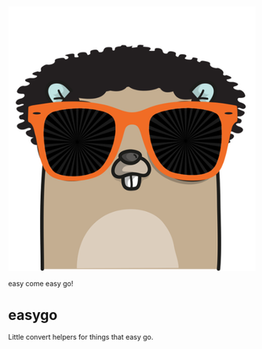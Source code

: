 ![bruno gopher](gopher.png)

easy come easy go!

# easygo

Little convert helpers for things that easy go.


